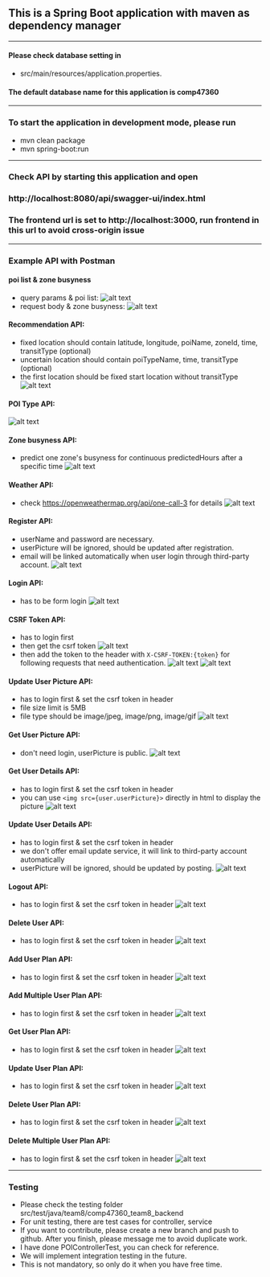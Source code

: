 ## This is a Spring Boot application with maven as dependency manager
----------------------
#### Please check database setting in 
- src/main/resources/application.properties.

#### The default database name for this application is comp47360
--------------------
### To start the application in development mode, please run
- mvn clean package
- mvn spring-boot:run
-------------------------
### Check API by starting this application and open
### http://localhost:8080/api/swagger-ui/index.html
### The frontend url is set to http://localhost:3000, run frontend in this url to avoid cross-origin issue
---------------
### Example API with Postman
#### poi list & zone busyness
- query params & poi list:
![alt text](docs/get_pois.png)
- request body & zone busyness:
![alt text](docs/get_pois2.png)
#### Recommendation API:
- fixed location should contain latitude, longitude, poiName, zoneId, time, transitType (optional) 
- uncertain location should contain poiTypeName, time, transitType (optional) 
- the first location should be fixed start location without transitType
![alt text](docs/get_pois_recommendation.png)
#### POI Type API:
![alt text](docs/get_poitypes.png)
#### Zone busyness API:
- predict one zone's busyness for continuous predictedHours after a specific time
![alt text](docs/get_zones.png)
#### Weather API:
- check https://openweathermap.org/api/one-call-3 for details
![alt text](docs/get_weather.png)
#### Register API:
- userName and password are necessary.
- userPicture will be ignored, should be updated after registration.
- email will be linked automatically when user login through third-party account.
![alt text](docs/post_register.png)
#### Login API:
- has to be form login
![alt text](docs/post_login.png)
#### CSRF Token API:
- has to login first
- then get the csrf token
![alt text](docs/get_csrf_token.png)
- then add the token to the header with ```X-CSRF-TOKEN:{token}``` for following requests that need authentication.
![alt text](docs/get_csrf_token2.png)
![alt text](docs/get_csrf_token3.png)
#### Update User Picture API:
- has to login first & set the csrf token in header
- file size limit is 5MB
- file type should be image/jpeg, image/png, image/gif
![alt text](docs/post_user_picture.png)
#### Get User Picture API:
- don't need login, userPicture is public.
![alt text](docs/get_user_picture.png)
#### Get User Details API:
- has to login first & set the csrf token in header
- you can use ```<img src={user.userPicture}>```  directly in html to display the picture
![alt text](docs/get_user.png)
#### Update User Details API:
- has to login first & set the csrf token in header
- we don't offer email update service, it will link to third-party account automatically
- userPicture will be ignored, should be updated by posting.
![alt text](docs/put_user.png)
#### Logout API:
- has to login first & set the csrf token in header
![alt text](docs/post_logout.png)
#### Delete User API:
- has to login first & set the csrf token in header
![alt text](docs/delete_user.png)
#### Add User Plan API:
- has to login first & set the csrf token in header
![alt text](docs/post_userplans.png)
#### Add Multiple User Plan API:
- has to login first & set the csrf token in header
![alt text](docs/post_userplans_multiple.png)
#### Get User Plan API:
- has to login first & set the csrf token in header
![alt text](docs/get_userplans.png)
#### Update User Plan API:
- has to login first & set the csrf token in header
![alt text](docs/put_userplans.png)
#### Delete User Plan API:
- has to login first & set the csrf token in header
![alt text](docs/delete_userplans.png)
#### Delete Multiple User Plan API:
- has to login first & set the csrf token in header
![alt text](docs/delete_userplans_multiple.png)
---------------------
### Testing
- Please check the testing folder src/test/java/team8/comp47360_team8_backend
- For unit testing, there are test cases for controller, service
- If you want to contribute, please create a new branch and push to github. After you finish, please message me to avoid duplicate work.
- I have done POIControllerTest, you can check for reference.
- We will implement integration testing in the future.
- This is not mandatory, so only do it when you have free time.